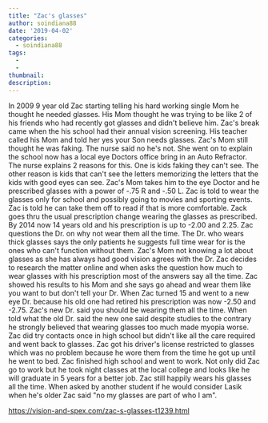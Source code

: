 ```yaml
---
title: "Zac's glasses"
author: soindiana88
date: '2019-04-02'
categories:
  - soindiana88
tags:
  - 
  - 
thumbnail: 
description: 
---
```


In 2009 9 year old Zac starting telling his hard working single Mom he thought he needed glasses. His Mom thought he was trying to be like 2 of his friends who had recently got glasses and didn't believe him. Zac's break came when the his school had their annual vision screening. His teacher called his Mom and told her yes your Son needs glasses. Zac's Mom still thought he was faking. The nurse said no he's not. She went on to explain the school now has a local eye Doctors office bring in an Auto Refractor. The nurse explains 2 reasons for this. One is kids faking they can't see. The other reason is kids that can't see the letters memorizing the letters that the kids with good eyes can see. Zac's Mom takes him to the eye Doctor and he prescribed glasses with a power of -.75 R and -.50 L. Zac is told to wear the glasses only for school and possibly going to movies and sporting events. Zac is told he can take them off to read if that is more comfortable. Zack goes thru the usual prescription change wearing the glasses as prescribed. By 2014 now 14 years old and his prescription is up to -2.00 and 2.25. Zac questions the Dr. on why not wear them all the time. The Dr. who wears thick glasses says the only patients he suggests full time wear for is the ones who can't function without them. Zac's Mom not knowing a lot about glasses as she has always had good vision agrees with the Dr. Zac decides to research the matter online and when asks the question how much to wear glasses with his prescription most of the answers say all the time. Zac showed his results to his Mom and she says go ahead and wear them like you want to but don't tell your Dr. When Zac turned 15 and went to a new eye Dr. because his old one had retired his prescription was now -2.50 and -2.75. Zac's new Dr. said you should be wearing them all the time. When told what the old Dr. said the new one said despite studies to the contrary he strongly believed that wearing glasses too much made myopia worse. Zac did try contacts once in high school but didn't like all the care required and went back to glasses. Zac got his driver's license restricted to glasses which was no problem because he wore them from the time he got up until he went to bed. Zac finished high school and went to work. Not only did Zac go to work but he took night classes at the local college and looks like he will graduate in 5 years for a better job. Zac still happily wears his glasses all the time. When asked by another student if he would consider Lasik when he's older Zac said "no my glasses are part of who I am".

https://vision-and-spex.com/zac-s-glasses-t1239.html

